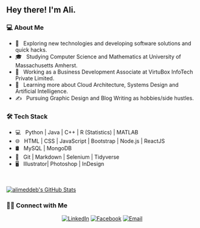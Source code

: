 <h2> Hey there! I'm Ali.</h2>

<h3> 💻 About Me </h3>

- 🤔 &nbsp; Exploring new technologies and developing software solutions and quick hacks.
- 🎓 &nbsp; Studying Computer Science and Mathematics at University of Massachusetts Amherst.
- 💼 &nbsp; Working as a Business Development Associate at VirtuBox InfoTech Private Limited.
- 🌱 &nbsp; Learning more about Cloud Architecture, Systems Design and Artificial Intelligence.
- ✍️ &nbsp; Pursuing Graphic Design and Blog Writing as hobbies/side hustles.

<h3>🛠 Tech Stack</h3>

- 💻 &nbsp; Python | Java | C++ | R (Statistics) | MATLAB
- 🌐 &nbsp; HTML | CSS | JavaScript | Bootstrap | Node.js | ReactJS
- 🛢 &nbsp; MySQL | MongoDB
- 🔧 &nbsp; Git | Markdown | Selenium | Tidyverse
- 🖥 &nbsp; Illustrator| Photoshop | InDesign

<br/>

[![alimeddeb's GitHub Stats](https://github-readme-stats.vercel.app/api?username=alimeddeb&show_icons=true)](https://github.com/alimeddeb)

<h3> 🤝🏻 Connect with Me </h3>

<p align="center">
<a href="https://www.linkedin.com/in/ali-meddeb/"><img alt="LinkedIn" src="https://img.shields.io/badge/LinkedIn-Ali%20Meddeb-blue?style=flat-square&logo=linkedin"></a>
<a href="https://www.facebook.com/aloulou.meddeb/"><img alt="Facebook" src="https://img.shields.io/badge/Facebook-Ali%20Meddeb-blue?style=flat-square&logo=instagram"></a>
<a href="mailto:ali.meddeb@outlook.com"><img alt="Email" src="https://img.shields.io/badge/Email-ali.meddeb@outlook.com-blue?style=flat-square&logo=gmail"></a>
</p>
